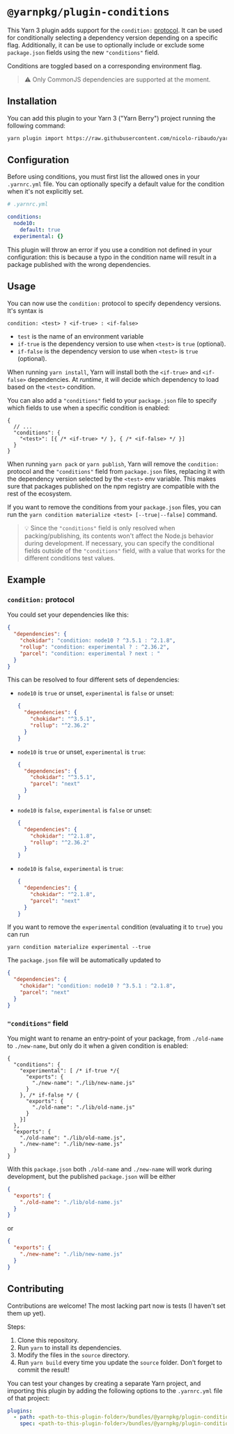 # `@yarnpkg/plugin-conditions`

This Yarn 3 plugin adds support for the `condition:` [protocol](https://yarnpkg.com/features/protocols). It can be used for conditionally selecting a dependency version depending on a specific flag. Additionally, it can be use to optionally include or exclude some `package.json` fields using the new `"conditions"` field.

Conditions are toggled based on a corresponding environment flag.

> ⚠️ Only CommonJS dependencies are supported at the moment.

## Installation

You can add this plugin to your Yarn 3 ("Yarn Berry") project running the following command:

```bash
yarn plugin import https://raw.githubusercontent.com/nicolo-ribaudo/yarn-plugin-conditions/main/bundles/%40yarnpkg/plugin-conditions.js
```

## Configuration

Before using conditions, you must first list the allowed ones in your `.yarnrc.yml` file. You can optionally specify a default value for the condition when it's not explicitly set.

```yaml
# .yarnrc.yml

conditions:
  node10:
    default: true
  experimental: {}
```

This plugin will throw an error if you use a condition not defined in your configuration: this is because a typo in the condition name will result in a package published with the wrong dependencies.

## Usage

You can now use the `condition:` protocol to specify dependency versions. It's syntax is

```
condition: <test> ? <if-true> : <if-false>
```

- `test` is the name of an environment variable
- `if-true` is the dependency version to use when `<test>` is `true` (optional).
- `if-false` is the dependency version to use when `<test>` is `true` (optional).

When running `yarn install`, Yarn will install both the `<if-true>` and `<if-false>` dependencies. At _runtime_, it will decide which dependency to load based on the `<test>` condition.

You can also add a `"conditions"` field to your `package.json` file to specify which fields to use when a specific condition is enabled:
```jsonc
{
  // ...
  "conditions": {
    "<test>": [{ /* <if-true> */ }, { /* <if-false> */ }]
  }
}
```

When running `yarn pack` or `yarn publish`, Yarn will remove the `condition:` protocol and the `"conditions"` field from `package.json` files, replacing it with the dependency version selected by the `<test>` env variable. This makes sure that packages published on the npm registry are compatible with the rest of the ecosystem.

If you want to remove the conditions from your `package.json` files, you can run the `yarn condition materialize <test> [--true|--false]` command.

> 💡 Since the `"conditions"` field is only resolved when packing/publishing, its contents won't affect the Node.js behavior during development. If necessary, you can specify the conditional fields outside of the `"conditions"` field, with a value that works for the different conditions test values.

## Example

### `condition:` protocol

You could set your dependencies like this:

```json
{
  "dependencies": {
    "chokidar": "condition: node10 ? ^3.5.1 : ^2.1.8",
    "rollup": "condition: experimental ? : ^2.36.2",
    "parcel": "condition: experimental ? next : "
  }
}
```

This can be resolved to four different sets of dependencies:

- `node10` is `true` or unset, `experimental` is `false` or unset:

  ```json
  {
    "dependencies": {
      "chokidar": "^3.5.1",
      "rollup": "^2.36.2"
    }
  }
  ```

- `node10` is `true` or unset, `experimental` is `true`:

  ```json
  {
    "dependencies": {
      "chokidar": "^3.5.1",
      "parcel": "next"
    }
  }
  ```

- `node10` is `false`, `experimental` is `false` or unset:

  ```json
  {
    "dependencies": {
      "chokidar": "^2.1.8",
      "rollup": "^2.36.2"
    }
  }
  ```

- `node10` is `false`, `experimental` is `true`:

  ```json
  {
    "dependencies": {
      "chokidar": "^2.1.8",
      "parcel": "next"
    }
  }
  ```

If you want to remove the `experimental` condition (evaluating it to `true`) you can run

```
yarn condition materialize experimental --true
```

The `package.json` file will be automatically updated to

```json
{
  "dependencies": {
    "chokidar": "condition: node10 ? ^3.5.1 : ^2.1.8",
    "parcel": "next"
  }
}
```

### `"conditions"` field

You might want to rename an entry-point of your package, from `./old-name` to `./new-name`, but only do it when a given condition is enabled:
```jsonc
{
  "conditions": {
    "experimental": [ /* if-true */{
      "exports": {
        "./new-name": "./lib/new-name.js"
      }
    }, /* if-false */ {
      "exports": {
        "./old-name": "./lib/old-name.js"
      }
    }]
  },
  "exports": {
    "./old-name": "./lib/old-name.js",
    "./new-name": "./lib/new-name.js"
  }
}
```

With this `package.json` both `./old-name` and `./new-name` will work during development, but the published `package.json` will be either
```json
{
  "exports": {
    "./old-name": "./lib/old-name.js"
  }
}
```
or
```json
{
  "exports": {
    "./new-name": "./lib/new-name.js"
  }
}
```

## Contributing

Contributions are welcome! The most lacking part now is tests (I haven't set them up yet).

Steps:

1. Clone this repository.
2. Run `yarn` to install its dependencies.
3. Modify the files in the `source` directory.
4. Run `yarn build` every time you update the `source` folder. Don't forget to commit the result!

You can test your changes by creating a separate Yarn project, and importing this plugin by adding the following options to the `.yarnrc.yml` file of that project:

```yaml
plugins:
  - path: <path-to-this-plugin-folder>/bundles/@yarnpkg/plugin-conditions.js
    spec: <path-to-this-plugin-folder>/bundles/@yarnpkg/plugin-conditions.js
```
